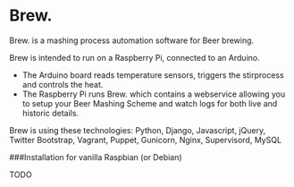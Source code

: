 Brew.
=====

Brew. is a mashing process automation software for Beer brewing.

Brew is intended to run on a Raspberry Pi, connected to an Arduino.

* The Arduino board reads temperature sensors, triggers the stirprocess and controls the heat.
* The Raspberry Pi runs Brew. which contains a webservice allowing you to setup your Beer Mashing Scheme and watch logs for both live and historic details.


Brew is using these technologies: Python, Django, Javascript, jQuery, Twitter Bootstrap, Vagrant, Puppet, Gunicorn, Nginx, Supervisord, MySQL

###Installation for vanilla Raspbian (or Debian)

TODO
